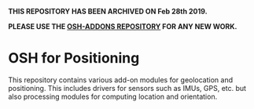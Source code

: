 **THIS REPOSITORY HAS BEEN ARCHIVED ON Feb 28th 2019.**

**PLEASE USE THE [OSH-ADDONS REPOSITORY](https://github.com/opensensorhub/osh-addons) FOR ANY NEW WORK.**

# OSH for Positioning

This repository contains various add-on modules for geolocation and positioning. This includes drivers for sensors such as IMUs, GPS, etc. but also processing modules for computing location and orientation.
